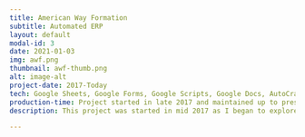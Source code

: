 ```yaml
---
title: American Way Formation
subtitle: Automated ERP
layout: default
modal-id: 3
date: 2021-01-03
img: awf.png
thumbnail: awf-thumb.png
alt: image-alt
project-date: 2017-Today
tech: Google Sheets, Google Forms, Google Scripts, Google Docs, AutoCrat, FormRanger, Automate.io, Zapier, N8N, Trello
production-time: Project started in late 2017 and maintained up to present day
description: This project was started in mid 2017 as I began to explore the possibility of opening my own language school on Reunion Island. American Way Formation was launched in August of 2018 and quickly grew to a company of 100 students and a team of 5-6 teachers. A huge part of our success was thanks to an in-house ERP built on Google's Gsuite products, java coding, and no-code automation tools such as Zapier, Automate.io, and N8N. Some of the features included, automatic invoice reconcilation, project progress tracking, automated document creation and management, and much more. The efficiency of the system allowed me to scale the company without having to hire an assistant to manage back-office tasks. As the information is sensitive, an online preview of the system is not available. If you'd like to know more about it, contact me using the contact form at the bottom of the site.

---
```


